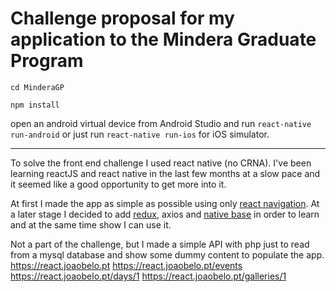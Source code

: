 # Challenge proposal for my application to the Mindera Graduate Program


``cd MinderaGP``

``npm install``

open an android virtual device from Android Studio and run ``react-native run-android`` or just run ``react-native run-ios`` for iOS simulator.


---


To solve the front end challenge I used react native (no CRNA). I've been learning reactJS and react native in the last few months at a slow pace and it seemed like a good opportunity to get more into it.

At first I made the app as simple as possible using only [react navigation](https://reactnavigation.org). At a later stage I decided to add [redux](https://redux.js.org), axios and [native base](https://nativebase.io) in order to learn and at the same time show I can use it.


Not a part of the challenge, but I made a simple API with php just to read from a mysql database and show some dummy content to populate the app.
https://react.joaobelo.pt
https://react.joaobelo.pt/events
https://react.joaobelo.pt/days/1
https://react.joaobelo.pt/galleries/1
